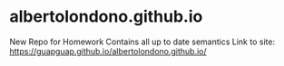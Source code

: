 # albertolondono.github.io
New Repo for Homework
Contains all up to date semantics
Link to site: https://guapguap.github.io/albertolondono.github.io/
